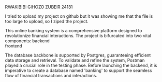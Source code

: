 RWAKIBIBI GIHOZO ZUBEIR 
24181

I tried  to upload my project on github but it was showing me that the file is too large to upload, so I ziped the project.

This online banking system is a comprehensive platform designed to revolutionize financial interactions. 
The project is bifurcated into two vital components:
backend  
frontend

The database backbone is supported by Postgres, guaranteeing efficient data storage and retrieval.
To validate and refine the system, Postman played a crucial role in the testing phase.
Before launching the backend, it is imperative to create a database named 'banking' to support the seamless flow of financial transactions and interactions.
